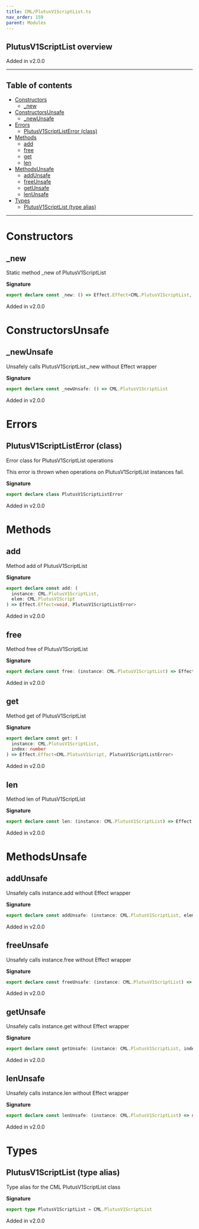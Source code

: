 ```yaml
---
title: CML/PlutusV1ScriptList.ts
nav_order: 159
parent: Modules
---
```


## PlutusV1ScriptList overview

Added in v2.0.0

---

<h2 class="text-delta">Table of contents</h2>

- [Constructors](#constructors)
  - [\_new](#_new)
- [ConstructorsUnsafe](#constructorsunsafe)
  - [\_newUnsafe](#_newunsafe)
- [Errors](#errors)
  - [PlutusV1ScriptListError (class)](#plutusv1scriptlisterror-class)
- [Methods](#methods)
  - [add](#add)
  - [free](#free)
  - [get](#get)
  - [len](#len)
- [MethodsUnsafe](#methodsunsafe)
  - [addUnsafe](#addunsafe)
  - [freeUnsafe](#freeunsafe)
  - [getUnsafe](#getunsafe)
  - [lenUnsafe](#lenunsafe)
- [Types](#types)
  - [PlutusV1ScriptList (type alias)](#plutusv1scriptlist-type-alias)

---

# Constructors

## \_new

Static method \_new of PlutusV1ScriptList

**Signature**

```ts
export declare const _new: () => Effect.Effect<CML.PlutusV1ScriptList, PlutusV1ScriptListError>
```

Added in v2.0.0

# ConstructorsUnsafe

## \_newUnsafe

Unsafely calls PlutusV1ScriptList.\_new without Effect wrapper

**Signature**

```ts
export declare const _newUnsafe: () => CML.PlutusV1ScriptList
```

Added in v2.0.0

# Errors

## PlutusV1ScriptListError (class)

Error class for PlutusV1ScriptList operations

This error is thrown when operations on PlutusV1ScriptList instances fail.

**Signature**

```ts
export declare class PlutusV1ScriptListError
```

Added in v2.0.0

# Methods

## add

Method add of PlutusV1ScriptList

**Signature**

```ts
export declare const add: (
  instance: CML.PlutusV1ScriptList,
  elem: CML.PlutusV1Script
) => Effect.Effect<void, PlutusV1ScriptListError>
```

Added in v2.0.0

## free

Method free of PlutusV1ScriptList

**Signature**

```ts
export declare const free: (instance: CML.PlutusV1ScriptList) => Effect.Effect<void, PlutusV1ScriptListError>
```

Added in v2.0.0

## get

Method get of PlutusV1ScriptList

**Signature**

```ts
export declare const get: (
  instance: CML.PlutusV1ScriptList,
  index: number
) => Effect.Effect<CML.PlutusV1Script, PlutusV1ScriptListError>
```

Added in v2.0.0

## len

Method len of PlutusV1ScriptList

**Signature**

```ts
export declare const len: (instance: CML.PlutusV1ScriptList) => Effect.Effect<number, PlutusV1ScriptListError>
```

Added in v2.0.0

# MethodsUnsafe

## addUnsafe

Unsafely calls instance.add without Effect wrapper

**Signature**

```ts
export declare const addUnsafe: (instance: CML.PlutusV1ScriptList, elem: CML.PlutusV1Script) => void
```

Added in v2.0.0

## freeUnsafe

Unsafely calls instance.free without Effect wrapper

**Signature**

```ts
export declare const freeUnsafe: (instance: CML.PlutusV1ScriptList) => void
```

Added in v2.0.0

## getUnsafe

Unsafely calls instance.get without Effect wrapper

**Signature**

```ts
export declare const getUnsafe: (instance: CML.PlutusV1ScriptList, index: number) => CML.PlutusV1Script
```

Added in v2.0.0

## lenUnsafe

Unsafely calls instance.len without Effect wrapper

**Signature**

```ts
export declare const lenUnsafe: (instance: CML.PlutusV1ScriptList) => number
```

Added in v2.0.0

# Types

## PlutusV1ScriptList (type alias)

Type alias for the CML PlutusV1ScriptList class

**Signature**

```ts
export type PlutusV1ScriptList = CML.PlutusV1ScriptList
```

Added in v2.0.0
